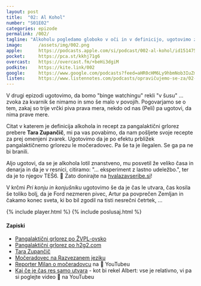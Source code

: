 ```yaml
---
layout: post
title:  "02: Al Kohol"
number: "S01E02"
categories: epizode
permalink: /002/
tagline: "Alkoholu pogledamo globoko v oči in v definicijo, ugotovimo zakaj so trije vrčki piva prava mera in čakamo konec sveta, ki se je zgodil na tisti nesrečni četrtek. Citat prebere Tara Zupančič."
image:		/assets/img/002.png
apple:		https://podcasts.apple.com/si/podcast/002-al-kohol/id1514750013?i=1000477131600
pocket:		https://pca.st/kkhj71g6
overcast:	https://overcast.fm/+beHi3dgiM
podkite:	https://kite.link/002
google:		https://www.google.com/podcasts?feed=aHR0cHM6Ly9hbmNob3IuZm0vcy8yMmI1YTUwMC9wb2RjYXN0L3Jzcw%3D%3D&episode=OTU5MzQzYzEtNjViNC00ZTBmLThjNzUtMTg2NGQ0NTI2NDA5
listen:		https://www.listennotes.com/podcasts/opravičujemo-se-za/02-al-kohol-epizoda-v-kateri-A4vr1nykKjd/embed/
---
```


V drugi epizodi ugotovimo, da bomo "binge watchingu" rekli "v šusu" ... zvoka za kvarnik še nimamo in smo še malo v povojih. Pogovarjamo se o tem, zakaj so trije vrčki piva prava mera, nekdo od nas (Peli) pa ugotovi, da nima prave mere. 

Citat v katerem je definicija alkohola in recept za pangalaktični grlorez prebere **Tara Zupančič**, mi pa vas povabimo, da nam pošljete svoje recepte za prej omenjeni zvarek. Ugotovimo da je po efektu prbližek pangalaktičnemo grlorezu le močeradovec. Pa še ta je ilegalen. Se ga pa ne bi branili. 

Aljo ugotovi, da se je alkohola lotil znanstveno, mu posvetil že veliko časa in denarja in da je v resnici, citiramo: "... eksperiment z lastno udeležbo.", ter da je to njegov TEŠ6. 🍻 Zato donirajte na [hvalazavseribe.si](https://hvalazavseribe.si/)! 

V krčmi _Pri konju in konjušniku_ ugotovimo še da je čas le utvara, čas kosila še toliko bolj, da je Ford nezmeren pivec, Artur pa povprečen Zemljan in čakamo konec sveta, ki bo bil zgodil na tisti nesrečni četrtek, ...

{% include player.html %}
{% include poslusaj.html %}

#### Zapiski

- [Pangalaktični grlorez po ŽVPL-ovsko](http://www.zvpl.com/42/clanki/dan-brisace/)
- [Pangalaktični grlorez po h2g2.com](https://h2g2.com/entry/A518762)
- [Tara Zupančič](https://www.instagram.com/varishana) 
- [Močeradovec na Razvezanem jeziku](https://razvezanijezik.org/?page=mo%C4%8Deradovec)
- [Reporter Milan o močeradovcu](https://www.youtube.com/watch?v=shCrpZWyPcA) na 📼 YouTubeu
- [Kaj če je čas res samo utvara](https://www.youtube.com/watch?v=ME3sjezuckE) - kot bi rekel Albert: vse je relativno, vi pa si poglejte video 📼 na YouTubeu